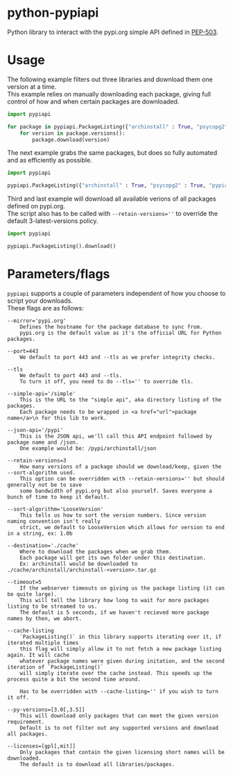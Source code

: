 # python-pypiapi
Python library to interact with the pypi.org simple API defined in [PEP-503](https://www.python.org/dev/peps/pep-0503/).

# Usage

The following example filters out three libraries and download them one version at a time.<br>
This example relies on manually downloading each package, giving full control of how and when certain packages are downloaded.

```python
import pypiapi

for package in pypiapi.PackageListing({"archinstall" : True, "psycopg2" : True, "pypiapi" : True}):
	for version in package.versions():
		package.download(version)
```

The next example grabs the same packages, but does so fully automated and as efficiently as possible.

```python
import pypiapi

pypiapi.PackageListing({"archinstall" : True, "psycopg2" : True, "pypiapi" : True}).download()
```

Third and last example will download all available verions of all packages defined on pypi.org.<br>
The script also has to be called with `--retain-versions=''` to override the default 3-latest-versions policy.
```python
import pypiapi

pypiapi.PackageListing().download()
```

# Parameters/flags

`pypiapi` supports a couple of parameters independent of how you choose to script your downloads.<br>
These flags are as follows:

```
--mirror='pypi.org'
    Defines the hostname for the package database to sync from.
    pypi.org is the default value as it's the official URL for Python packages.

--port=443
    We default to port 443 and --tls as we prefer integrity checks.

--tls
    We default to port 443 and --tls.
    To turn it off, you need to do --tls='' to override tls.

--simple-api='/simple'
    This is the URL to the "simple api", aka directory listing of the packages.
    Each package needs to be wrapped in <a href="url">package name</a>\n for this lib to work.

--json-api='/pypi'
    This is the JSON api, we'll call this API endpoint followed by package name and /json.
    One example would be: /pypi/archinstall/json

--retain-versions=3
    How many versions of a package should we download/keep, given the --sort-algorithm used.
    This option can be overridden with --retain-versions='' but should generally not be to save
    some bandwidth of pypi.org but also yourself. Saves everyone a bunch of time to keep it default.

--sort-algorithm='LooseVersion'
    This tells us how to sort the version numbers. Since version naming convention isn't really
    strict, we default to LooseVersion which allows for version to end in a string, ex: 1.0b

--destination='./cache'
    Where to download the packages when we grab them.
    Each package will get its own folder under this destination.
    Ex: archinstall would be downloaded to ./cache/archinstall/archinstall-<version>.tar.gz

--timeout=5
    If the webserver timeouts on giving us the package listing (it can be quite large).
    This will tell the library how long to wait for more packages listing to be streamed to us.
    The default is 5 seconds, if we haven't recieved more package names by then, we abort.

--cache-listing
    `PackageListing()` in this library supports iterating over it, if iterated multiple times
    this flag will simply allow it to not fetch a new package listing again. It will cache
    whatever package names were given during initation, and the second iteration of `PackageListing()`
    will simply iterate over the cache instead. This speeds up the process quite a bit the second time around.

    Has to be overridden with --cache-listing='' if you wish to turn it off.

--py-versions=[3.0[,3.5]]
    This will download only packages that can meet the given version requirement.
    Default is to not filter out any supported versions and download all packages.

--licenses=[gpl[,mit]]
    Only packages that contain the given licensing short names will be downloaded.
    The default is to download all libraries/packages.

```